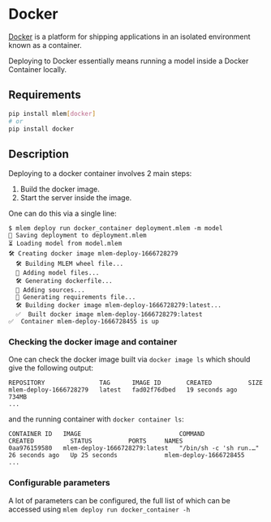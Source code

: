 # Docker

[Docker](https://docs.docker.com/get-started/overview/) is a platform for
shipping applications in an isolated environment known as a container.

Deploying to Docker essentially means running a model inside a Docker Container
locally.

## Requirements

```bash
pip install mlem[docker]
# or
pip install docker
```

## Description

Deploying to a docker container involves 2 main steps:

1. Build the docker image.
2. Start the server inside the image.

One can do this via a single line:

```cli
$ mlem deploy run docker_container deployment.mlem -m model
💾 Saving deployment to deployment.mlem
⏳️ Loading model from model.mlem
🛠 Creating docker image mlem-deploy-1666728279
  🛠 Building MLEM wheel file...
  💼 Adding model files...
  🛠 Generating dockerfile...
  💼 Adding sources...
  💼 Generating requirements file...
  🛠 Building docker image mlem-deploy-1666728279:latest...
  ✅  Built docker image mlem-deploy-1666728279:latest
✅  Container mlem-deploy-1666728455 is up
```

### Checking the docker image and container

One can check the docker image built via `docker image ls` which should give the
following output:

```
REPOSITORY               TAG      IMAGE ID       CREATED          SIZE
mlem-deploy-1666728279   latest   fad02f76dbed   19 seconds ago   734MB
...
```

and the running container with `docker container ls`:

```
CONTAINER ID   IMAGE                           COMMAND                  CREATED          STATUS          PORTS     NAMES
0aa976159580   mlem-deploy-1666728279:latest   "/bin/sh -c 'sh run.…"   26 seconds ago   Up 25 seconds             mlem-deploy-1666728455
...
```

### Configurable parameters

A lot of parameters can be configured, the full list of which can be accessed
using `mlem deploy run docker_container -h`
